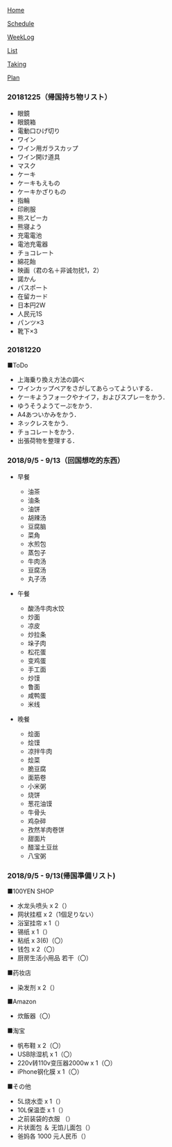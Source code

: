 [Home](index.md) 

[Schedule](Schedule.md) 

[WeekLog](WeekLog.md) 

[List](List.md)

[Taking](Taking.md)

[Plan](Plan.md)

### 20181225（帰国持ち物リスト）
- 眼鏡
- 眼鏡箱
- 電動口ひげ切り
- ワイン
- ワイン用ガラスカップ
- ワイン開け道具
- マスク
- ケーキ
- ケーキもえもの
- ケーキかざりもの
- 指輪
- 印刷服
- 熊スピーカ
- 熊寝よう
- 充電電池
- 電池充電器
- チョコレート
- 綿花飴
- 映画（君の名＋非诚勿扰1，2）
- 諾かん
- パスポート
- 在留カード
- 日本円2W
- 人民元1S
- パンツ×3
- 靴下×3

### 20181220

■ToDo
- 上海乗り換え方法の調べ
- ワインカップペアをさがしてあらってよういする．
- ケーキようフォークやナイフ，およびスプレーをかう．
- ゆうそうようてーぷをかう．
- A4あついかみをかう．
- ネックレスをかう．
- チョコレートをかう．
- 出張荷物を整理する．

### 2018/9/5 - 9/13（回国想吃的东西）

- 早餐
  - 油茶
  - 油条
  - 油饼
  - 胡辣汤
  - 豆腐脑
  - 菜角
  - 水煎包
  - 蒸包子
  - 牛肉汤
  - 豆腐汤
  - 丸子汤

- 午餐
  - 酸汤牛肉水饺
  - 炒面
  - 凉皮
  - 炒拉条
  - 垛子肉
  - 松花蛋
  - 变鸡蛋
  - 手工面
  - 炒馍
  - 鲁面
  - 咸鸭蛋
  - 米线

- 晚餐
  - 烩面
  - 烩馍
  - 凉拌牛肉
  - 烩菜
  - 脆豆腐
  - 面筋卷
  - 小米粥
  - 烧饼
  - 葱花油馍
  - 牛骨头
  - 鸡杂碎
  - 孜然羊肉卷饼
  - 甜面片
  - 醋溜土豆丝
  - 八宝粥

### 2018/9/5 - 9/13(帰国準備リスト)

■100YEN SHOP
- 水龙头喷头 x 2（）
- 网状挂框 x 2（1個足りない）
- 浴室挂帘 x 1（）
- 锡纸 x 1（）
- 粘纸 x 3(6)（〇）
- 钱包 x 2（〇）
- 厨房生活小用品 若干（〇）

■药妆店
- 染发剂 x 2（）

■Amazon
- 炊飯器（〇）

■淘宝
- 帆布鞋 x 2（〇）
- USB除湿机 x 1（〇）
- 220v转110v变压器2000w x 1（〇）
- iPhone钢化膜 x 1（〇）

■その他
- 5L烧水壶 x 1（）
- 10L保温壶 x 1（）
- 之前装袋的衣服 （）
- 片状面包 ＆ 无馅儿面包（）
- 爸妈各 1000 元人民币（）
